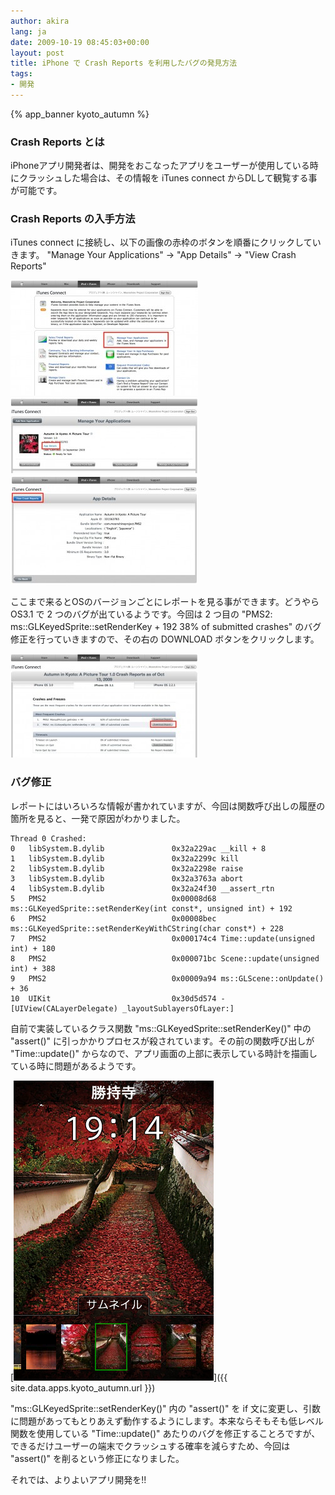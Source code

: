 ```yaml
---
author: akira
lang: ja
date: 2009-10-19 08:45:03+00:00
layout: post
title: iPhone で Crash Reports を利用したバグの発見方法
tags:
- 開発
---
```


{% app_banner kyoto_autumn %}


### Crash Reports とは


iPhoneアプリ開発者は、開発をおこなったアプリをユーザーが使用している時にクラッシュした場合は、その情報を iTunes connect からDLして観覧する事が可能です。


### Crash Reports の入手方法


iTunes connect に接続し、以下の画像の赤枠のボタンを順番にクリックしていきます。
"Manage Your Applications" -> "App Details" -> "View Crash Reports"

[![crash01](/ja/files/2009/10/crash01-300x185.jpg)](/ja/files/2009/10/crash01.jpg)
[![crash02](/ja/files/2009/10/crash02-300x121.jpg)](/ja/files/2009/10/crash02.jpg)
[![crash03](/ja/files/2009/10/crash03-300x175.jpg)](/ja/files/2009/10/crash03.jpg)

ここまで来るとOSのバージョンごとにレポートを見る事ができます。どうやら OS3.1 で 2 つのバグが出ているようです。今回は 2 つ目の  "PMS2: ms::GLKeyedSprite::setRenderKey + 192 38% of submitted crashes" のバグ修正を行っていきますので、その右の DOWNLOAD ボタンをクリックします。

[![crash04](/ja/files/2009/10/crash04-300x166.jpg)](/ja/files/2009/10/crash04.jpg)


### バグ修正


レポートにはいろいろな情報が書かれていますが、今回は関数呼び出しの履歴の箇所を見ると、一発で原因がわかりました。

    Thread 0 Crashed:
    0   libSystem.B.dylib             	0x32a229ac __kill + 8
    1   libSystem.B.dylib             	0x32a2299c kill
    2   libSystem.B.dylib             	0x32a2298e raise
    3   libSystem.B.dylib             	0x32a3763a abort
    4   libSystem.B.dylib             	0x32a24f30 __assert_rtn
    5   PMS2                          	0x00008d68 ms::GLKeyedSprite::setRenderKey(int const*, unsigned int) + 192
    6   PMS2                          	0x00008bec ms::GLKeyedSprite::setRenderKeyWithCString(char const*) + 228
    7   PMS2                          	0x000174c4 Time::update(unsigned int) + 180
    8   PMS2                          	0x000071bc Scene::update(unsigned int) + 388
    9   PMS2                          	0x00009a94 ms::GLScene::onUpdate() + 36
    10  UIKit                         	0x30d5d574 -[UIView(CALayerDelegate) _layoutSublayersOfLayer:]


自前で実装しているクラス関数 "ms::GLKeyedSprite::setRenderKey()" 中の "assert()" に引っかかりプロセスが殺されています。その前の関数呼び出しが "Time::update()" からなので、アプリ画面の上部に表示している時計を描画している時に問題があるようです。

[![IMG_0210](/ja/files/2009/10/IMG_0210.PNG)]({{ site.data.apps.kyoto_autumn.url }})

"ms::GLKeyedSprite::setRenderKey()" 内の "assert()" を if 文に変更し、引数に問題があってもとりあえず動作するようにします。本来ならそもそも低レベル関数を使用している "Time::update()" あたりのバグを修正することろですが、できるだけユーザーの端末でクラッシュする確率を減らすため、今回は "assert()" を削るという修正になりました。

それでは、よりよいアプリ開発を!!

